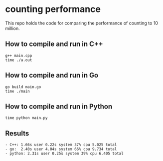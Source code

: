 # counting performance

This repo holds the code for comparing the performance of counting to 10 million.

## How to compile and run in C++ 

	g++ main.cpp
	time ./a.out

## How to compile and run in Go 

	go build main.go
	time ./main
	
## How to compile and run in Python

	time python main.py
	

## Results

	- C++: 1.66s user 0.22s system 37% cpu 5.025 total
	- go:  2.40s user 4.04s system 66% cpu 9.734 total
	- python: 2.31s user 0.25s system 39% cpu 6.405 total
